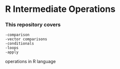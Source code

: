 # R Intermediate Operations

### This repository covers
    -comparison
    -vector comparisons
    -conditionals
    -loops
    -apply

  operations in R language
